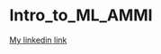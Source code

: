 # Intro_to_ML_AMMI

<a href="https://www.linkedin.com/in/benjamin-benteke-longau-10829019a/">My linkedin link<a>
